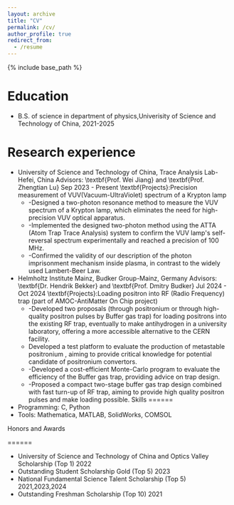 ```yaml
---
layout: archive
title: "CV"
permalink: /cv/
author_profile: true
redirect_from:
  - /resume
---
```


{% include base_path %}

Education
======
* B.S. of science in department of physics,Univerisity of Science and Technology of China, 2021-2025

Research experience
======
* University of Science and Technology of China, Trace Analysis Lab-Hefei, China
  Advisors: \textbf{Prof. Wei Jiang} and \textbf{Prof. Zhengtian Lu} Sep 2023 -  Present
  \textbf{Projects}:Precision measurement of VUV(Vacuum-UltraViolet) spectrum of a Krypton lamp
  * -Designed a two-photon resonance method to measure the VUV spectrum of a Krypton lamp, which eliminates the need for high-precision VUV optical apparatus.
  * -Implemented the designed two-photon method using the ATTA (Atom Trap Trace Analysis) system to confirm the VUV lamp's self-reversal spectrum experimentally and reached a precision of 100 MHz.
  * -Confirmed the validity of our description of the photon imprisonment mechanism inside plasma, in contrast to the widely used Lambert-Beer Law.
* Helmholtz Institute Mainz, Budker Group-Mainz, Germany
  Advisors: \textbf{Dr. Hendrik Bekker} and \textbf{Prof. Dmitry Budker} Jul 2024 -  Oct 2024
  \textbf{Projects}:Loading positron into RF (Radio Frequency) trap (part of AMOC-AntiMatter On Chip project)
  * -Developed two proposals (through positronium or through high-quality positron pulses by Buffer gas trap) for loading positrons into the existing RF trap, eventually to make antihydrogen in a university laboratory, offering a more accessible alternative to the CERN facility.
  * Developed a test platform to evaluate the production of metastable positronium , aiming to provide critical knowledge for potential candidate of positronium convertors.
  * -Developed a cost-efficient Monte-Carlo program to evaluate the efficiency of the Buffer gas trap, providing advice on trap design.
  * -Proposed a compact two-stage buffer gas trap design combined with fast turn-up of RF trap, aiming to provide high quality positron pulses and make loading possible.
Skills
======
* Programming: C, Python
* Tools: Mathematica, MATLAB, SolidWorks, COMSOL

Honors and Awards

======
* University of Science and Technology of China and Optics Valley Scholarship (Top 1) 2022
* Outstanding Student Scholarship Gold (Top 5) 2023
* National Fundamental Science Talent Scholarship (Top 5) 2021,2023,2024
* Outstanding Freshman Scholarship (Top 10) 2021


